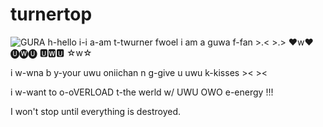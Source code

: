 # turnertop
![GURA](https://user-images.githubusercontent.com/89334184/181675536-b23fe240-55f0-443f-8123-bb47a8ec2315.png)
h-hello i-i a-am t-twurner fwoel
i am a guwa f-fan >.< >.>  ♥w♥  🅤🅦🅤 🆄🆆🆄 ☆w☆

i w-wna b y-your uwu oniichan n g-give u uwu k-kisses >&lt; >&lt; 

i w-want to o-oVERLOAD t-the werld w/ UWU OWO e-energy !!!

I won't stop until everything is destroyed.
